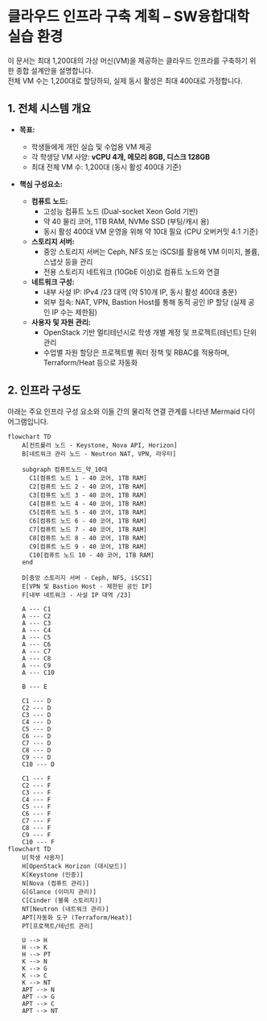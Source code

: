 # 클라우드 인프라 구축 계획 – SW융합대학 실습 환경

이 문서는 최대 1,200대의 가상 머신(VM)을 제공하는 클라우드 인프라를 구축하기 위한 종합 설계안을 설명합니다.  
전체 VM 수는 1,200대로 할당하되, 실제 동시 활성은 최대 400대로 가정합니다.

## 1. 전체 시스템 개요

- **목표:**  
  - 학생들에게 개인 실습 및 수업용 VM 제공  
  - 각 학생당 VM 사양: **vCPU 4개, 메모리 8GB, 디스크 128GB**  
  - 최대 전체 VM 수: 1,200대 (동시 활성 400대 기준)

- **핵심 구성요소:**  
  - **컴퓨트 노드:**  
    - 고성능 컴퓨트 노드 (Dual-socket Xeon Gold 기반)  
    - 약 40 물리 코어, 1TB RAM, NVMe SSD (부팅/캐시 용)  
    - 동시 활성 400대 VM 운영을 위해 약 10대 필요 (CPU 오버커밋 4:1 기준)
  - **스토리지 서버:**  
    - 중앙 스토리지 서버는 Ceph, NFS 또는 iSCSI를 활용해 VM 이미지, 볼륨, 스냅샷 등을 관리  
    - 전용 스토리지 네트워크 (10GbE 이상)로 컴퓨트 노드와 연결
  - **네트워크 구성:**  
    - 내부 사설 IP: IPv4 /23 대역 (약 510개 IP, 동시 활성 400대 충분)  
    - 외부 접속: NAT, VPN, Bastion Host를 통해 동적 공인 IP 할당 (실제 공인 IP 수는 제한됨)
  - **사용자 및 자원 관리:**  
    - OpenStack 기반 멀티테넌시로 학생 개별 계정 및 프로젝트(테넌트) 단위 관리  
    - 수업별 자원 할당은 프로젝트별 쿼터 정책 및 RBAC를 적용하며, Terraform/Heat 등으로 자동화

## 2. 인프라 구성도

아래는 주요 인프라 구성 요소와 이들 간의 물리적 연결 관계를 나타낸 Mermaid 다이어그램입니다.

```mermaid
flowchart TD
    A[컨트롤러 노드 - Keystone, Nova API, Horizon]
    B[네트워크 관리 노드 - Neutron NAT, VPN, 라우터]
    
    subgraph 컴퓨트노드_약_10대
      C1[컴퓨트 노드 1 - 40 코어, 1TB RAM]
      C2[컴퓨트 노드 2 - 40 코어, 1TB RAM]
      C3[컴퓨트 노드 3 - 40 코어, 1TB RAM]
      C4[컴퓨트 노드 4 - 40 코어, 1TB RAM]
      C5[컴퓨트 노드 5 - 40 코어, 1TB RAM]
      C6[컴퓨트 노드 6 - 40 코어, 1TB RAM]
      C7[컴퓨트 노드 7 - 40 코어, 1TB RAM]
      C8[컴퓨트 노드 8 - 40 코어, 1TB RAM]
      C9[컴퓨트 노드 9 - 40 코어, 1TB RAM]
      C10[컴퓨트 노드 10 - 40 코어, 1TB RAM]
    end

    D[중앙 스토리지 서버 - Ceph, NFS, iSCSI]
    E[VPN 및 Bastion Host - 제한된 공인 IP]
    F[내부 네트워크 - 사설 IP 대역 /23]
    
    A --- C1
    A --- C2
    A --- C3
    A --- C4
    A --- C5
    A --- C6
    A --- C7
    A --- C8
    A --- C9
    A --- C10

    B --- E
    
    C1 --- D
    C2 --- D
    C3 --- D
    C4 --- D
    C5 --- D
    C6 --- D
    C7 --- D
    C8 --- D
    C9 --- D
    C10 --- D

    C1 --- F
    C2 --- F
    C3 --- F
    C4 --- F
    C5 --- F
    C6 --- F
    C7 --- F
    C8 --- F
    C9 --- F
    C10 --- F
flowchart TD
    U[학생 사용자]
    H[OpenStack Horizon (대시보드)]
    K[Keystone (인증)]
    N[Nova (컴퓨트 관리)]
    G[Glance (이미지 관리)]
    C[Cinder (블록 스토리지)]
    NT[Neutron (네트워크 관리)]
    APT[자동화 도구 (Terraform/Heat)]
    PT[프로젝트/테넌트 관리]
    
    U --> H
    H --> K
    H --> PT
    K --> N
    K --> G
    K --> C
    K --> NT
    APT --> N
    APT --> G
    APT --> C
    APT --> NT
```
